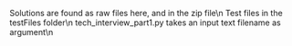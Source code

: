 Solutions are found as raw files here, and in the zip file\n
Test files in the testFiles folder\n
tech_interview_part1.py takes an input text filename as argument\n
